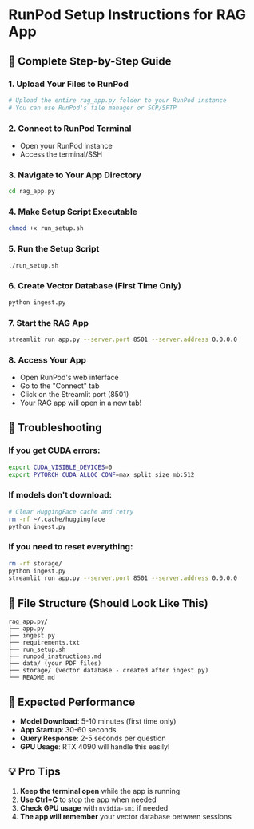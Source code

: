 # RunPod Setup Instructions for RAG App

## 🚀 Complete Step-by-Step Guide

### 1. **Upload Your Files to RunPod**
```bash
# Upload the entire rag_app.py folder to your RunPod instance
# You can use RunPod's file manager or SCP/SFTP
```

### 2. **Connect to RunPod Terminal**
- Open your RunPod instance
- Access the terminal/SSH

### 3. **Navigate to Your App Directory**
```bash
cd rag_app.py
```

### 4. **Make Setup Script Executable**
```bash
chmod +x run_setup.sh
```

### 5. **Run the Setup Script**
```bash
./run_setup.sh
```

### 6. **Create Vector Database (First Time Only)**
```bash
python ingest.py
```

### 7. **Start the RAG App**
```bash
streamlit run app.py --server.port 8501 --server.address 0.0.0.0
```

### 8. **Access Your App**
- Open RunPod's web interface
- Go to the "Connect" tab
- Click on the Streamlit port (8501)
- Your RAG app will open in a new tab!

## 🔧 **Troubleshooting**

### If you get CUDA errors:
```bash
export CUDA_VISIBLE_DEVICES=0
export PYTORCH_CUDA_ALLOC_CONF=max_split_size_mb:512
```

### If models don't download:
```bash
# Clear HuggingFace cache and retry
rm -rf ~/.cache/huggingface
python ingest.py
```

### If you need to reset everything:
```bash
rm -rf storage/
python ingest.py
streamlit run app.py --server.port 8501 --server.address 0.0.0.0
```

## 📁 **File Structure (Should Look Like This)**
```
rag_app.py/
├── app.py
├── ingest.py
├── requirements.txt
├── run_setup.sh
├── runpod_instructions.md
├── data/ (your PDF files)
├── storage/ (vector database - created after ingest.py)
└── README.md
```

## 🎯 **Expected Performance**
- **Model Download**: 5-10 minutes (first time only)
- **App Startup**: 30-60 seconds
- **Query Response**: 2-5 seconds per question
- **GPU Usage**: RTX 4090 will handle this easily!

## 💡 **Pro Tips**
1. **Keep the terminal open** while the app is running
2. **Use Ctrl+C** to stop the app when needed
3. **Check GPU usage** with `nvidia-smi` if needed
4. **The app will remember** your vector database between sessions
